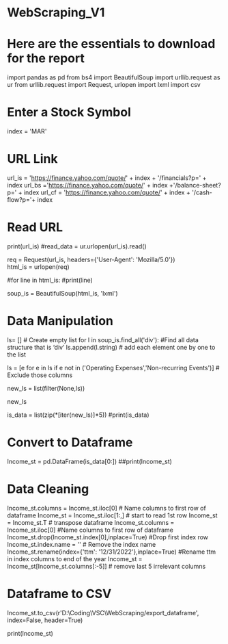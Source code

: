 ﻿# WebScraping_V1

# Here are the essentials to download for the report

import pandas as pd
from bs4 import BeautifulSoup
import urllib.request as ur
from urllib.request import Request, urlopen
import lxml
import csv

# Enter a Stock Symbol
index = 'MAR'

# URL Link
url_is = 'https://finance.yahoo.com/quote/' + index + '/financials?p=' + index
url_bs ='https://finance.yahoo.com/quote/' + index +'/balance-sheet?p=' + index
url_cf = 'https://finance.yahoo.com/quote/' + index + '/cash-flow?p='+ index





# Read URL
print(url_is)
#read_data = ur.urlopen(url_is).read()

   
req = Request(url_is, headers={'User-Agent': 'Mozilla/5.0'})    
html_is = urlopen(req)

#for line in html_is:
#print(line)

soup_is = BeautifulSoup(html_is, 'lxml')

# Data Manipulation

ls= [] # Create empty list
for l in soup_is.find_all('div'): 
  #Find all data structure that is ‘div’
  ls.append(l.string) # add each element one by one to the list
 
ls = [e for e in ls if e not in ('Operating Expenses','Non-recurring Events')] # Exclude those columns

new_ls = list(filter(None,ls))

new_ls

is_data = list(zip(*[iter(new_ls)]*5))
#print(is_data)

# Convert to Dataframe
Income_st = pd.DataFrame(is_data[0:])
##print(Income_st)

# Data Cleaning
Income_st.columns = Income_st.iloc[0] # Name columns to first row of dataframe
Income_st = Income_st.iloc[1:,] # start to read 1st row
Income_st = Income_st.T # transpose dataframe
Income_st.columns = Income_st.iloc[0] #Name columns to first row of dataframe
Income_st.drop(Income_st.index[0],inplace=True) #Drop first index row
Income_st.index.name = '' # Remove the index name
Income_st.rename(index={'ttm': '12/31/2022'},inplace=True) #Rename ttm in index columns to end of the year
Income_st = Income_st[Income_st.columns[:-5]] # remove last 5 irrelevant columns

# Dataframe to CSV
Income_st.to_csv(r'D:\Coding\VSC\WebScraping/export_dataframe', index=False, header=True)

print(Income_st)
